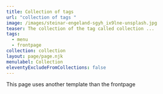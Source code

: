 ```yaml
---
title: Collection of tags
url: "collection of tags "
image: /images/steinar-engeland-sgyh_ix9lne-unsplash.jpg
teaser: The collection of the tag called collection ...
tags:
  - menu
  - frontpage
collection: collection
layout: page/page.njk
menulabel: Collection
eleventyExcludeFromCollections: false
---
```

This page uses another template than the frontpage 